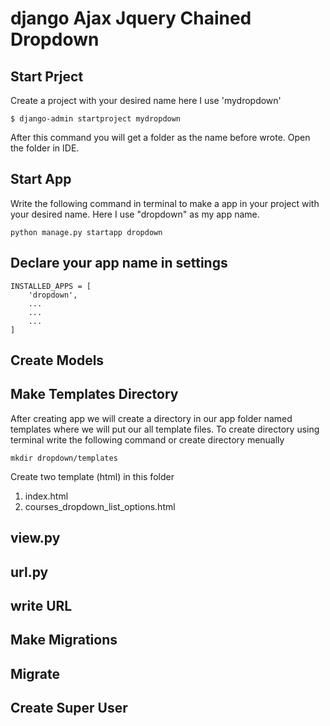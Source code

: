 # django Ajax Jquery Chained Dropdown
## Start Prject
Create a project with your desired name here I use 'mydropdown'
```
$ django-admin startproject mydropdown
```
After this command you will get a folder as the name before wrote. Open the folder in IDE.
## Start App
Write the following command in terminal to make a app in your project with your desired name. Here I use "dropdown" as my app name.

```
python manage.py startapp dropdown
```
## Declare your app name in settings
```
INSTALLED_APPS = [
    'dropdown',
    ...
    ...
    ...
]
```
## Create Models

## Make Templates Directory
After creating app we will create a directory in our app folder named templates where we will put our all template files. To create directory using terminal write the following command or create directory menually
```
mkdir dropdown/templates
```
Create two template (html) in this folder
1. index.html
2. courses_dropdown_list_options.html
## view.py
## url.py
## write URL
## Make Migrations
## Migrate
## Create Super User
